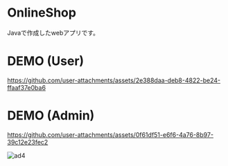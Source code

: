 # OnlineShop
Javaで作成したwebアプリです。

# DEMO (User)
https://github.com/user-attachments/assets/2e388daa-deb8-4822-be24-ffaaf37e0ba6

# DEMO (Admin)
https://github.com/user-attachments/assets/0f61df51-e6f6-4a76-8b97-39c12e23fec2

![ad4](https://github.com/user-attachments/assets/e4100286-6149-4bc1-8b98-f0bbe4f90389)
